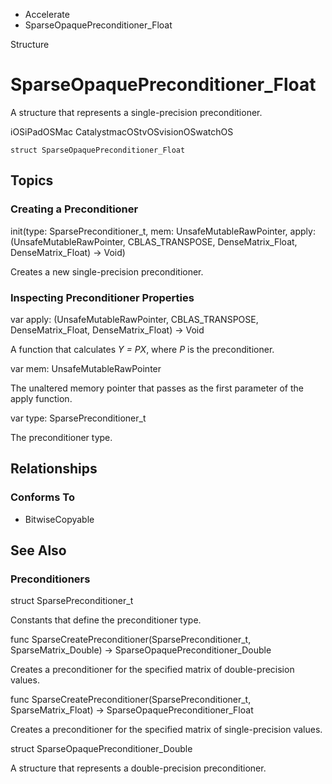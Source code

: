 

- Accelerate
-  SparseOpaquePreconditioner_Float 

Structure

# SparseOpaquePreconditioner_Float

A structure that represents a single-precision preconditioner.

iOSiPadOSMac CatalystmacOStvOSvisionOSwatchOS

``` source
struct SparseOpaquePreconditioner_Float
```

## Topics

### Creating a Preconditioner

init(type: SparsePreconditioner_t, mem: UnsafeMutableRawPointer, apply: (UnsafeMutableRawPointer, CBLAS_TRANSPOSE, DenseMatrix_Float, DenseMatrix_Float) -> Void)

Creates a new single-precision preconditioner.

### Inspecting Preconditioner Properties

var apply: (UnsafeMutableRawPointer, CBLAS_TRANSPOSE, DenseMatrix_Float, DenseMatrix_Float) -> Void

A function that calculates *Y = PX*, where *P* is the preconditioner.

var mem: UnsafeMutableRawPointer

The unaltered memory pointer that passes as the first parameter of the apply function.

var type: SparsePreconditioner_t

The preconditioner type.

## Relationships

### Conforms To

- BitwiseCopyable

## See Also

### Preconditioners

struct SparsePreconditioner_t

Constants that define the preconditioner type.

func SparseCreatePreconditioner(SparsePreconditioner_t, SparseMatrix_Double) -> SparseOpaquePreconditioner_Double

Creates a preconditioner for the specified matrix of double-precision values.

func SparseCreatePreconditioner(SparsePreconditioner_t, SparseMatrix_Float) -> SparseOpaquePreconditioner_Float

Creates a preconditioner for the specified matrix of single-precision values.

struct SparseOpaquePreconditioner_Double

A structure that represents a double-precision preconditioner.

